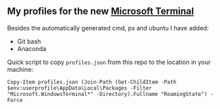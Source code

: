 ## My profiles for the new [Microsoft Terminal](https://devblogs.microsoft.com/commandline/windows-terminal-microsoft-store-preview-release/)

Besides the automatically generated cmd, ps and ubuntu I have added:

- Git bash
- Anaconda

Quick script to copy `profiles.json` from this repo to the location in your machine:

`Copy-Item profiles.json (Join-Path (Get-ChildItem -Path $env:userprofile\AppData\Local\Packages -Filter "Microsoft.WindowsTerminal*" -Directory).Fullname "RoamingState") -Force`